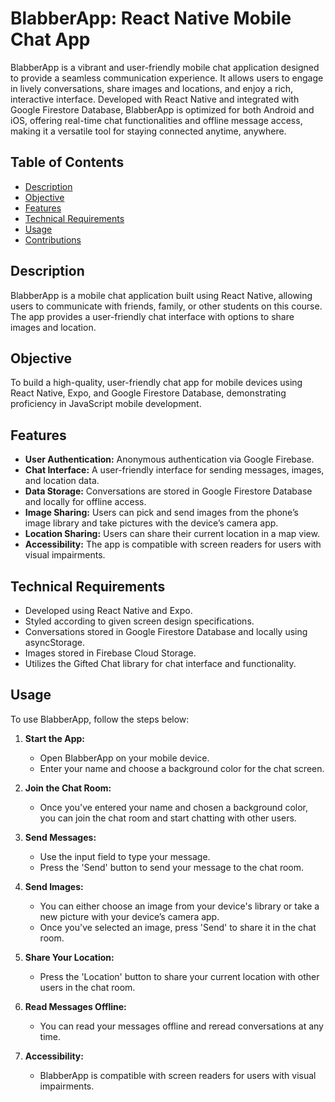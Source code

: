 # BlabberApp: React Native Mobile Chat App

BlabberApp is a vibrant and user-friendly mobile chat application designed to provide a seamless communication experience. It allows users to engage in lively conversations, share images and locations, and enjoy a rich, interactive interface. Developed with React Native and integrated with Google Firestore Database, BlabberApp is optimized for both Android and iOS, offering real-time chat functionalities and offline message access, making it a versatile tool for staying connected anytime, anywhere.

## Table of Contents
- [Description](#description)
- [Objective](#objective)
- [Features](#features)
- [Technical Requirements](#technical-requirements)
- [Usage](#usage)
- [Contributions](#contributions)

## Description
BlabberApp is a mobile chat application built using React Native, allowing users to communicate with friends, family, or other students on this course. The app provides a user-friendly chat interface with options to share images and location.

## Objective
To build a high-quality, user-friendly chat app for mobile devices using React Native, Expo, and Google Firestore Database, demonstrating proficiency in JavaScript mobile development.

## Features
- **User Authentication:** Anonymous authentication via Google Firebase.
- **Chat Interface:** A user-friendly interface for sending messages, images, and location data.
- **Data Storage:** Conversations are stored in Google Firestore Database and locally for offline access.
- **Image Sharing:** Users can pick and send images from the phone’s image library and take pictures with the device’s camera app.
- **Location Sharing:** Users can share their current location in a map view.
- **Accessibility:** The app is compatible with screen readers for users with visual impairments.

## Technical Requirements
- Developed using React Native and Expo.
- Styled according to given screen design specifications.
- Conversations stored in Google Firestore Database and locally using asyncStorage.
- Images stored in Firebase Cloud Storage.
- Utilizes the Gifted Chat library for chat interface and functionality.

## Usage
To use BlabberApp, follow the steps below:

1. **Start the App:**
   - Open BlabberApp on your mobile device.
   - Enter your name and choose a background color for the chat screen.

2. **Join the Chat Room:**
   - Once you've entered your name and chosen a background color, you can join the chat room and start chatting with other users.

3. **Send Messages:**
   - Use the input field to type your message.
   - Press the 'Send' button to send your message to the chat room.

4. **Send Images:**
   - You can either choose an image from your device's library or take a new picture with your device’s camera app.
   - Once you've selected an image, press 'Send' to share it in the chat room.

5. **Share Your Location:**
   - Press the 'Location' button to share your current location with other users in the chat room.

6. **Read Messages Offline:**
   - You can read your messages offline and reread conversations at any time.

7. **Accessibility:**
   - BlabberApp is compatible with screen readers for users with visual impairments.

